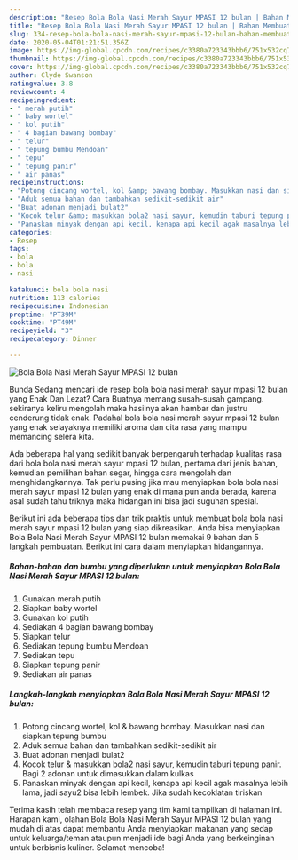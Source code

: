 ```yaml
---
description: "Resep Bola Bola Nasi Merah Sayur MPASI 12 bulan | Bahan Membuat Bola Bola Nasi Merah Sayur MPASI 12 bulan Yang Enak Dan Mudah"
title: "Resep Bola Bola Nasi Merah Sayur MPASI 12 bulan | Bahan Membuat Bola Bola Nasi Merah Sayur MPASI 12 bulan Yang Enak Dan Mudah"
slug: 334-resep-bola-bola-nasi-merah-sayur-mpasi-12-bulan-bahan-membuat-bola-bola-nasi-merah-sayur-mpasi-12-bulan-yang-enak-dan-mudah
date: 2020-05-04T01:21:51.356Z
image: https://img-global.cpcdn.com/recipes/c3380a723343bbb6/751x532cq70/bola-bola-nasi-merah-sayur-mpasi-12-bulan-foto-resep-utama.jpg
thumbnail: https://img-global.cpcdn.com/recipes/c3380a723343bbb6/751x532cq70/bola-bola-nasi-merah-sayur-mpasi-12-bulan-foto-resep-utama.jpg
cover: https://img-global.cpcdn.com/recipes/c3380a723343bbb6/751x532cq70/bola-bola-nasi-merah-sayur-mpasi-12-bulan-foto-resep-utama.jpg
author: Clyde Swanson
ratingvalue: 3.8
reviewcount: 4
recipeingredient:
- " merah putih"
- " baby wortel"
- " kol putih"
- " 4 bagian bawang bombay"
- " telur"
- " tepung bumbu Mendoan"
- " tepu"
- " tepung panir"
- " air panas"
recipeinstructions:
- "Potong cincang wortel, kol &amp; bawang bombay. Masukkan nasi dan siapkan tepung bumbu"
- "Aduk semua bahan dan tambahkan sedikit-sedikit air"
- "Buat adonan menjadi bulat2"
- "Kocok telur &amp; masukkan bola2 nasi sayur, kemudin taburi tepung panir. Bagi 2 adonan untuk dimasukkan dalam kulkas"
- "Panaskan minyak dengan api kecil, kenapa api kecil agak masalnya lebih lama, jadi sayu2 bisa lebih lembek. Jika sudah kecoklatan tiriskan"
categories:
- Resep
tags:
- bola
- bola
- nasi

katakunci: bola bola nasi 
nutrition: 113 calories
recipecuisine: Indonesian
preptime: "PT39M"
cooktime: "PT49M"
recipeyield: "3"
recipecategory: Dinner

---
```



![Bola Bola Nasi Merah Sayur MPASI 12 bulan](https://img-global.cpcdn.com/recipes/c3380a723343bbb6/751x532cq70/bola-bola-nasi-merah-sayur-mpasi-12-bulan-foto-resep-utama.jpg)

Bunda Sedang mencari ide resep bola bola nasi merah sayur mpasi 12 bulan yang Enak Dan Lezat? Cara Buatnya memang susah-susah gampang. sekiranya keliru mengolah maka hasilnya akan hambar dan justru cenderung tidak enak. Padahal bola bola nasi merah sayur mpasi 12 bulan yang enak selayaknya memiliki aroma dan cita rasa yang mampu memancing selera kita.

Ada beberapa hal yang sedikit banyak berpengaruh terhadap kualitas rasa dari bola bola nasi merah sayur mpasi 12 bulan, pertama dari jenis bahan, kemudian pemilihan bahan segar, hingga cara mengolah dan menghidangkannya. Tak perlu pusing jika mau menyiapkan bola bola nasi merah sayur mpasi 12 bulan yang enak di mana pun anda berada, karena asal sudah tahu triknya maka hidangan ini bisa jadi suguhan spesial.




Berikut ini ada beberapa tips dan trik praktis untuk membuat bola bola nasi merah sayur mpasi 12 bulan yang siap dikreasikan. Anda bisa menyiapkan Bola Bola Nasi Merah Sayur MPASI 12 bulan memakai 9 bahan dan 5 langkah pembuatan. Berikut ini cara dalam menyiapkan hidangannya.

<!--inarticleads1-->

##### Bahan-bahan dan bumbu yang diperlukan untuk menyiapkan Bola Bola Nasi Merah Sayur MPASI 12 bulan:

1. Gunakan  merah putih
1. Siapkan  baby wortel
1. Gunakan  kol putih
1. Sediakan  4 bagian bawang bombay
1. Siapkan  telur
1. Sediakan  tepung bumbu Mendoan
1. Sediakan  tepu
1. Siapkan  tepung panir
1. Sediakan  air panas




<!--inarticleads2-->

##### Langkah-langkah menyiapkan Bola Bola Nasi Merah Sayur MPASI 12 bulan:

1. Potong cincang wortel, kol &amp; bawang bombay. Masukkan nasi dan siapkan tepung bumbu
1. Aduk semua bahan dan tambahkan sedikit-sedikit air
1. Buat adonan menjadi bulat2
1. Kocok telur &amp; masukkan bola2 nasi sayur, kemudin taburi tepung panir. Bagi 2 adonan untuk dimasukkan dalam kulkas
1. Panaskan minyak dengan api kecil, kenapa api kecil agak masalnya lebih lama, jadi sayu2 bisa lebih lembek. Jika sudah kecoklatan tiriskan




Terima kasih telah membaca resep yang tim kami tampilkan di halaman ini. Harapan kami, olahan Bola Bola Nasi Merah Sayur MPASI 12 bulan yang mudah di atas dapat membantu Anda menyiapkan makanan yang sedap untuk keluarga/teman ataupun menjadi ide bagi Anda yang berkeinginan untuk berbisnis kuliner. Selamat mencoba!
